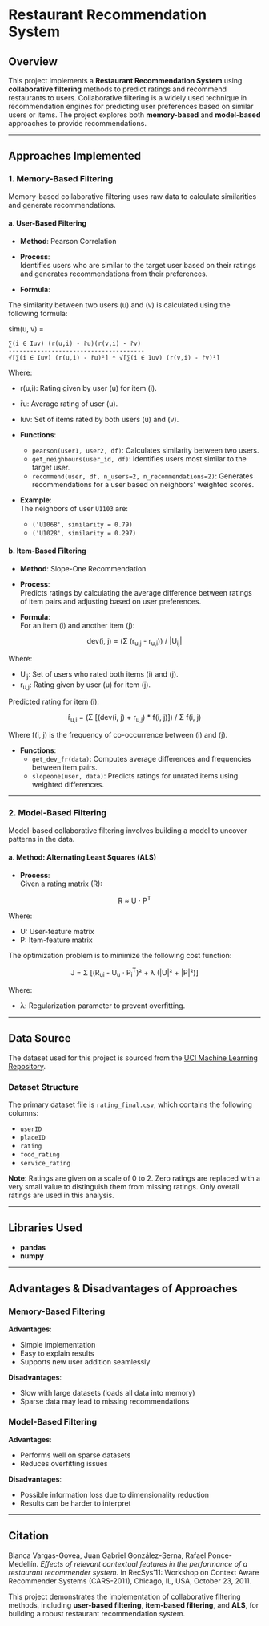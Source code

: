 # Restaurant Recommendation System

## Overview  
This project implements a **Restaurant Recommendation System** using **collaborative filtering** methods to predict ratings and recommend restaurants to users. Collaborative filtering is a widely used technique in recommendation engines for predicting user preferences based on similar users or items. The project explores both **memory-based** and **model-based** approaches to provide recommendations.

---

## Approaches Implemented  

### 1. **Memory-Based Filtering**  
Memory-based collaborative filtering uses raw data to calculate similarities and generate recommendations.  

#### a. **User-Based Filtering**  
- **Method**: Pearson Correlation  
- **Process**:  
  Identifies users who are similar to the target user based on their ratings and generates recommendations from their preferences.

- **Formula**:  

The similarity between two users \(u\) and \(v\) is calculated using the following formula:

sim(u, v) = 

    ∑(i ∈ Iuv) (r(u,i) - r̄u)(r(v,i) - r̄v)
    --------------------------------------
    √[∑(i ∈ Iuv) (r(u,i) - r̄u)²] * √[∑(i ∈ Iuv) (r(v,i) - r̄v)²]

Where:
- r(u,i): Rating given by user \(u\) for item \(i\).
- r̄u: Average rating of user \(u\).
- Iuv: Set of items rated by both users \(u\) and \(v\).


- **Functions**:  
  - `pearson(user1, user2, df)`: Calculates similarity between two users.  
  - `get_neighbours(user_id, df)`: Identifies users most similar to the target user.  
  - `recommend(user, df, n_users=2, n_recommendations=2)`: Generates recommendations for a user based on neighbors' weighted scores.  

- **Example**:  
  The neighbors of user `U1103` are:  
  - `('U1068', similarity = 0.79)`  
  - `('U1028', similarity = 0.297)`  

#### b. **Item-Based Filtering**  
- **Method**: Slope-One Recommendation  
- **Process**:  
  Predicts ratings by calculating the average difference between ratings of item pairs and adjusting based on user preferences.

- **Formula**:  
  For an item (i) and another item (j):

<div align="center"> 
    dev(i, j) = (Σ (r<sub>u,j</sub> - r<sub>u,i</sub>)) / |U<sub>ij</sub>|
</div>

Where:

- U<sub>ij</sub>: Set of users who rated both items (i) and (j).  
- r<sub>u,j</sub>: Rating given by user (u) for item (j).

Predicted rating for item (i):

<div align="center"> 
    r̂<sub>u,i</sub> = (Σ [(dev(i, j) + r<sub>u,j</sub>) * f(i, j)]) / Σ f(i, j)
</div>

Where f(i, j) is the frequency of co-occurrence between (i) and (j).
 

- **Functions**:  
  - `get_dev_fr(data)`: Computes average differences and frequencies between item pairs.  
  - `slopeone(user, data)`: Predicts ratings for unrated items using weighted differences.

---

### 2. **Model-Based Filtering**  
Model-based collaborative filtering involves building a model to uncover patterns in the data.  

#### a. **Method**: Alternating Least Squares (ALS)  
- **Process**:  
 Given a rating matrix (R):

<div align="center"> 
    R ≈ U ⋅ P<sup>T</sup>
</div>

Where:

- U: User-feature matrix  
- P: Item-feature matrix  

The optimization problem is to minimize the following cost function:

<div align="center"> 
    J = Σ [(R<sub>ui</sub> - U<sub>u</sub> ⋅ P<sub>i</sub><sup>T</sup>)² + λ (|U|² + |P|²)]
</div>

Where:

- λ: Regularization parameter to prevent overfitting.

---

## Data Source  
The dataset used for this project is sourced from the [UCI Machine Learning Repository](https://archive.ics.uci.edu/ml/datasets/Restaurant+%26+consumer+data).  

### Dataset Structure  
The primary dataset file is `rating_final.csv`, which contains the following columns:  
- `userID`  
- `placeID`  
- `rating`  
- `food_rating`  
- `service_rating`  

**Note**: Ratings are given on a scale of 0 to 2. Zero ratings are replaced with a very small value to distinguish them from missing ratings. Only overall ratings are used in this analysis.  

---

## Libraries Used  
- **pandas**  
- **numpy**  

---

## Advantages & Disadvantages of Approaches  

### Memory-Based Filtering  
**Advantages**:  
- Simple implementation  
- Easy to explain results  
- Supports new user addition seamlessly  

**Disadvantages**:  
- Slow with large datasets (loads all data into memory)  
- Sparse data may lead to missing recommendations  

### Model-Based Filtering  
**Advantages**:  
- Performs well on sparse datasets  
- Reduces overfitting issues  

**Disadvantages**:  
- Possible information loss due to dimensionality reduction  
- Results can be harder to interpret  

---

## Citation  
Blanca Vargas-Govea, Juan Gabriel González-Serna, Rafael Ponce-Medellín. *Effects of relevant contextual features in the performance of a restaurant recommender system.* In RecSys’11: Workshop on Context Aware Recommender Systems (CARS-2011), Chicago, IL, USA, October 23, 2011.  

This project demonstrates the implementation of collaborative filtering methods, including **user-based filtering**, **item-based filtering**, and **ALS**, for building a robust restaurant recommendation system.
